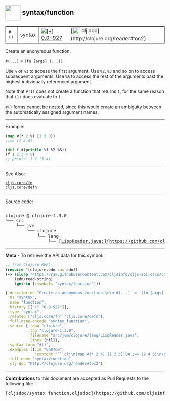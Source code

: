 ## <img width="48px" valign="middle" src="http://i.imgur.com/Hi20huC.png"> syntax/function

 <table border="1">
<tr>
<td><samp>#()</samp></td>
<td>syntax</td>
<td><a href="https://github.com/cljsinfo/cljs-api-docs/tree/0.0-927"><img valign="middle" alt="[+] 0.0-927" src="https://img.shields.io/badge/+-0.0--927-lightgrey.svg"></a> </td>
<td>
[<img height="24px" valign="middle" src="http://i.imgur.com/1GjPKvB.png"> clj doc](http://clojure.org/reader#toc2)
</td>
</tr>
</table>


Create an anonymous function.

`#(...)` = `(fn [args] (...))`

Use `%` or `%1` to access the first argument.  Use `%2`, `%3` and so on to
access subsequent arguments.  Use `%&` to access the rest of the arguments past
the highest individually referenced argument.

Note that `#(1)` does not create a function that returns `1`, for the same
reason that `(1)` does evaluate to `1`.

`#()` forms cannot be nested, since this would create an ambiguity between the
automatically assigned argument names.

---

Example:

```clj
(map #(* 2 %) [1 2 3])
;;=> (2 4 6)

(def f #(println %1 %2 %&))
(f 1 2 3 4 5)
;; prints: 1 2 (3 4)
```

---

See Also:

[`cljs.core/fn`](cljs.core_fn.md)<br>
[`cljs.core/defn`](cljs.core_defn.md)<br>

---


Source code:

```clj

```

 <pre>
clojure @ clojure-1.3.0
└── src
    └── jvm
        └── clojure
            └── lang
                └── <ins>[LispReader.java:](https://github.com/clojure/clojure/blob/clojure-1.3.0/src/jvm/clojure/lang/LispReader.java#L)</ins>
</pre>


---

__Meta__ - To retrieve the API data for this symbol:

```clj
;; from Clojure REPL
(require '[clojure.edn :as edn])
(-> (slurp "https://raw.githubusercontent.com/cljsinfo/cljs-api-docs/catalog/cljs-api.edn")
    (edn/read-string)
    (get-in [:symbols "syntax/function"]))
```

```clj
{:description "Create an anonymous function.\n\n`#(...)` = `(fn [args] (...))`\n\nUse `%` or `%1` to access the first argument.  Use `%2`, `%3` and so on to\naccess subsequent arguments.  Use `%&` to access the rest of the arguments past\nthe highest individually referenced argument.\n\nNote that `#(1)` does not create a function that returns `1`, for the same\nreason that `(1)` does evaluate to `1`.\n\n`#()` forms cannot be nested, since this would create an ambiguity between the\nautomatically assigned argument names.",
 :ns "syntax",
 :name "function",
 :history [["+" "0.0-927"]],
 :type "syntax",
 :related ["cljs.core/fn" "cljs.core/defn"],
 :full-name-encode "syntax_function",
 :source {:repo "clojure",
          :tag "clojure-1.3.0",
          :filename "src/jvm/clojure/lang/LispReader.java",
          :lines [nil]},
 :syntax-form "#()",
 :examples [{:id "6a87de",
             :content "```clj\n(map #(* 2 %) [1 2 3])\n;;=> (2 4 6)\n\n(def f #(println %1 %2 %&))\n(f 1 2 3 4 5)\n;; prints: 1 2 (3 4)\n```"}],
 :full-name "syntax/function",
 :clj-doc "http://clojure.org/reader#toc2"}

```

---

__Contributions__ to this document are accepted as Pull Requests to the following file:

 <pre>
[cljsdoc/syntax_function.cljsdoc](https://github.com/cljsinfo/cljs-api-docs/blob/master/cljsdoc/syntax_function.cljsdoc)
</pre>

